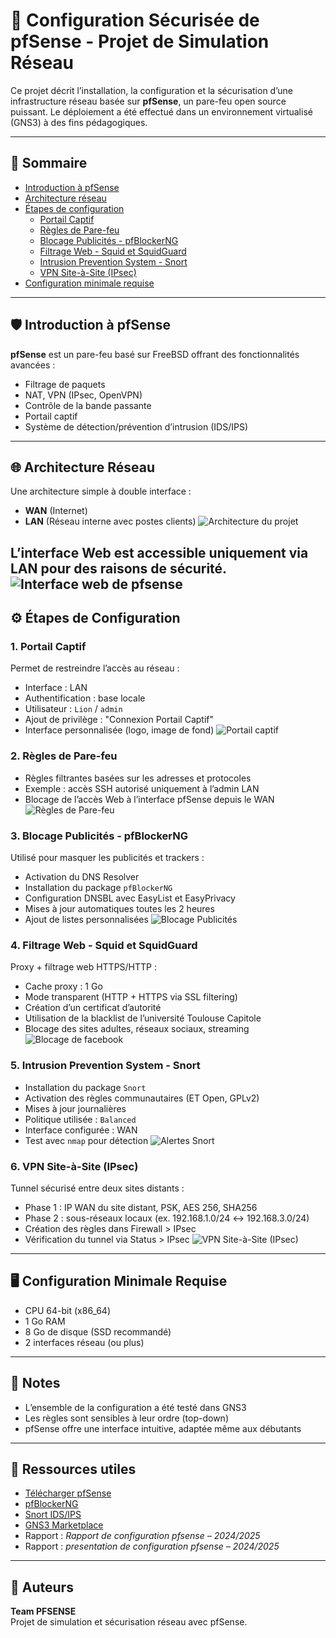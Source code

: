 # 🔐 Configuration Sécurisée de pfSense - Projet de Simulation Réseau

Ce projet décrit l’installation, la configuration et la sécurisation d’une infrastructure réseau basée sur **pfSense**, un pare-feu open source puissant. Le déploiement a été effectué dans un environnement virtualisé (GNS3) à des fins pédagogiques.

---

## 📌 Sommaire

- [Introduction à pfSense](#introduction-à-pfsense)
- [Architecture réseau](#architecture-réseau)
- [Étapes de configuration](#étapes-de-configuration)
  - [Portail Captif](#1-portail-captif)
  - [Règles de Pare-feu](#2-règles-de-pare-feu)
  - [Blocage Publicités - pfBlockerNG](#3-blocage-publicités---pfblockerng)
  - [Filtrage Web - Squid et SquidGuard](#4-filtrage-web---squid-et-squidguard)
  - [Intrusion Prevention System - Snort](#5-intrusion-prevention-system---snort)
  - [VPN Site-à-Site (IPsec)](#6-vpn-site-à-site-ipsec)
- [Configuration minimale requise](#configuration-minimale-requise)

---

## 🛡 Introduction à pfSense

**pfSense** est un pare-feu basé sur FreeBSD offrant des fonctionnalités avancées :
- Filtrage de paquets
- NAT, VPN (IPsec, OpenVPN)
- Contrôle de la bande passante
- Portail captif
- Système de détection/prévention d’intrusion (IDS/IPS)

---

## 🌐 Architecture Réseau

Une architecture simple à double interface :
- **WAN** (Internet)
- **LAN** (Réseau interne avec postes clients)
![Architecture du projet](images/architecture.png)

L’interface Web est accessible uniquement via LAN pour des raisons de sécurité.
![Interface web de pfsense](images/web.png)
---

## ⚙️ Étapes de Configuration

### 1. Portail Captif

Permet de restreindre l’accès au réseau :
- Interface : LAN
- Authentification : base locale
- Utilisateur : `Lion` / `admin`
- Ajout de privilège : "Connexion Portail Captif"
- Interface personnalisée (logo, image de fond)
![Portail captif](images/portail.png)

### 2. Règles de Pare-feu

- Règles filtrantes basées sur les adresses et protocoles
- Exemple : accès SSH autorisé uniquement à l’admin LAN
- Blocage de l’accès Web à l’interface pfSense depuis le WAN
![Règles de Pare-feu](images/regles.png)

### 3. Blocage Publicités - pfBlockerNG

Utilisé pour masquer les publicités et trackers :
- Activation du DNS Resolver
- Installation du package `pfBlockerNG`
- Configuration DNSBL avec EasyList et EasyPrivacy
- Mises à jour automatiques toutes les 2 heures
- Ajout de listes personnalisées
![Blocage Publicités](images/pub.png)

### 4. Filtrage Web - Squid et SquidGuard

Proxy + filtrage web HTTPS/HTTP :
- Cache proxy : 1 Go
- Mode transparent (HTTP + HTTPS via SSL filtering)
- Création d’un certificat d’autorité
- Utilisation de la blacklist de l’université Toulouse Capitole
- Blocage des sites adultes, réseaux sociaux, streaming
![Blocage de facebook](images/facebook.png)

### 5. Intrusion Prevention System - Snort

- Installation du package `Snort`
- Activation des règles communautaires (ET Open, GPLv2)
- Mises à jour journalières
- Politique utilisée : `Balanced`
- Interface configurée : WAN
- Test avec `nmap` pour détection
![Alertes Snort](images/snort.png)

### 6. VPN Site-à-Site (IPsec)

Tunnel sécurisé entre deux sites distants :
- Phase 1 : IP WAN du site distant, PSK, AES 256, SHA256
- Phase 2 : sous-réseaux locaux (ex. 192.168.1.0/24 ↔ 192.168.3.0/24)
- Création des règles dans Firewall > IPsec
- Vérification du tunnel via Status > IPsec
![VPN Site-à-Site (IPsec)](images/VPN.png)

---

## 🖥 Configuration Minimale Requise

- CPU 64-bit (x86_64)
- 1 Go RAM
- 8 Go de disque (SSD recommandé)
- 2 interfaces réseau (ou plus)

---

## 🧠 Notes

- L’ensemble de la configuration a été testé dans GNS3
- Les règles sont sensibles à leur ordre (top-down)
- pfSense offre une interface intuitive, adaptée même aux débutants

---

## 📎 Ressources utiles

- [Télécharger pfSense](https://www.pfsense.org/download/)
- [pfBlockerNG](https://docs.netgate.com/pfsense/en/latest/packages/pfblocker.html)
- [Snort IDS/IPS](https://www.snort.org/)
- [GNS3 Marketplace](https://gns3.com/marketplace/appliances)
- Rapport : *Rapport de configuration pfsense – 2024/2025*
- Rapport : *presentation de configuration pfsense – 2024/2025*

---

## 🤝 Auteurs

**Team PFSENSE**  
Projet de simulation et sécurisation réseau avec pfSense.

